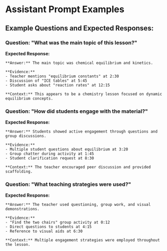 # Assistant Prompt Examples

## Example Questions and Expected Responses:

### Question: "What was the main topic of this lesson?"
**Expected Response:**
```
**Answer:** The main topic was chemical equilibrium and kinetics.

**Evidence:** 
- Teacher mentions "equilibrium constants" at 2:30
- Discussion of "ICE tables" at 5:45
- Student asks about "reaction rates" at 12:15

**Context:** This appears to be a chemistry lesson focused on dynamic equilibrium concepts.
```

### Question: "How did students engage with the material?"
**Expected Response:**
```
**Answer:** Students showed active engagement through questions and group discussions.

**Evidence:** 
- Multiple student questions about equilibrium at 3:20
- Group chatter during activity at 1:45
- Student clarification request at 8:30

**Context:** The teacher encouraged peer discussion and provided scaffolding.
```

### Question: "What teaching strategies were used?"
**Expected Response:**
```
**Answer:** The teacher used questioning, group work, and visual demonstrations.

**Evidence:** 
- "Find the two chairs" group activity at 0:12
- Direct questions to students at 4:15
- Reference to visual aids at 6:30

**Context:** Multiple engagement strategies were employed throughout the lesson.
```
